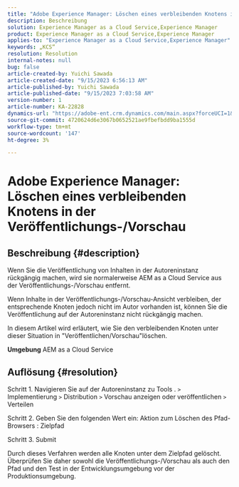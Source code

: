 ```yaml
---
title: "Adobe Experience Manager: Löschen eines verbleibenden Knotens in der Veröffentlichungs-/Vorschau"
description: Beschreibung
solution: Experience Manager as a Cloud Service,Experience Manager
product: Experience Manager as a Cloud Service,Experience Manager
applies-to: "Experience Manager as a Cloud Service,Experience Manager"
keywords: „KCS“
resolution: Resolution
internal-notes: null
bug: false
article-created-by: Yuichi Sawada
article-created-date: "9/15/2023 6:56:13 AM"
article-published-by: Yuichi Sawada
article-published-date: "9/15/2023 7:03:58 AM"
version-number: 1
article-number: KA-22828
dynamics-url: "https://adobe-ent.crm.dynamics.com/main.aspx?forceUCI=1&pagetype=entityrecord&etn=knowledgearticle&id=2234daf2-9453-ee11-be6f-6045bd006239"
source-git-commit: 4720624d6e3067b0652521ae9fbefbdd9ba1555d
workflow-type: tm+mt
source-wordcount: '147'
ht-degree: 3%

---
```


# Adobe Experience Manager: Löschen eines verbleibenden Knotens in der Veröffentlichungs-/Vorschau

## Beschreibung {#description}


Wenn Sie die Veröffentlichung von Inhalten in der Autoreninstanz rückgängig machen, wird sie normalerweise AEM as a Cloud Service aus der Veröffentlichungs-/Vorschau entfernt.

Wenn Inhalte in der Veröffentlichungs-/Vorschau-Ansicht verbleiben, der entsprechende Knoten jedoch nicht im Autor vorhanden ist, können Sie die Veröffentlichung auf der Autoreninstanz nicht rückgängig machen.

In diesem Artikel wird erläutert, wie Sie den verbleibenden Knoten unter dieser Situation in &quot;Veröffentlichen/Vorschau&quot;löschen.

<b>Umgebung</b>
AEM as a Cloud Service


## Auflösung {#resolution}


Schritt 1. Navigieren Sie auf der Autoreninstanz zu Tools . `>`  Implementierung `>`  Distribution `>`  Vorschau anzeigen oder veröffentlichen `>`  Verteilen

Schritt 2. Geben Sie den folgenden Wert ein: Aktion zum Löschen des Pfad-Browsers : Zielpfad

Schritt 3. Submit

Durch dieses Verfahren werden alle Knoten unter dem Zielpfad gelöscht. Überprüfen Sie daher sowohl die Veröffentlichungs-/Vorschau als auch den Pfad und den Test in der Entwicklungsumgebung vor der Produktionsumgebung.
